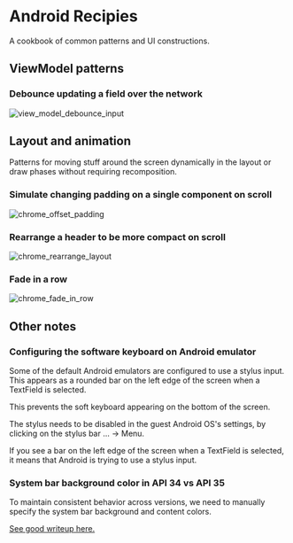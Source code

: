 # Android Recipies

A cookbook of common patterns and UI constructions.

## ViewModel patterns

### Debounce updating a field over the network

![view_model_debounce_input](https://github.com/user-attachments/assets/a0c37238-1219-4251-80ca-9ac03907ca21)

## Layout and animation

Patterns for moving stuff around the screen dynamically in the layout or draw phases without requiring recomposition.

### Simulate changing padding on a single component on scroll

![chrome_offset_padding](https://github.com/user-attachments/assets/dfc47adf-645f-4e58-9ed2-d349c1044cff)

### Rearrange a header to be more compact on scroll

![chrome_rearrange_layout](https://github.com/user-attachments/assets/7d8decbf-866d-47ff-8285-e62ad88a6062)

### Fade in a row

![chrome_fade_in_row](https://github.com/user-attachments/assets/d64a458b-04b5-45a0-afd1-f7cd901a53db)

## Other notes

### Configuring the software keyboard on Android emulator

Some of the default Android emulators are configured to use a stylus input. This appears as a rounded bar on the left edge of the screen when a TextField is selected.

This prevents the soft keyboard appearing on the bottom of the screen.

The stylus needs to be disabled in the guest Android OS's settings, by clicking on the stylus bar ... -> Menu.

If you see a bar on the left edge of the screen when a TextField is selected, it means that Android is trying to use a stylus input.

### System bar background color in API 34 vs API 35

To maintain consistent behavior across versions, we need to manually specify the system bar background and content colors.

[See good writeup here.](https://www.droidcon.com/2025/02/04/the-elephant-in-the-room-for-android-devs-jetpack-compose-and-edge-to-edge-on-android-15/)
